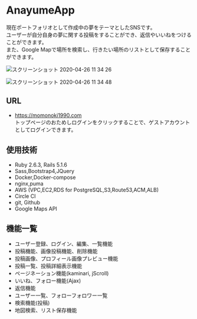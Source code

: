# AnayumeApp
現在ポートフォリオとして作成中の夢をテーマとしたSNSです。  
ユーザーが自分自身の夢に関する投稿をすることができ、返信やいいねをつけることができます。  
また、Google Mapで場所を検索し、行きたい場所のリストとして保存することができます。

![スクリーンショット 2020-04-26 11 34 26](https://user-images.githubusercontent.com/35623368/80900043-692fe980-8d4c-11ea-8a39-210d6e3cbac8.png)

![スクリーンショット 2020-04-26 11 34 48](https://user-images.githubusercontent.com/35623368/80900122-7056f780-8d4c-11ea-9362-adab344cb149.png)

## URL
- https://momonoki1990.com  
トップページのおためしログインをクリックすることで、ゲストアカウントとしてログインできます。

## 使用技術
- Ruby 2.6.3, Rails 5.1.6
- Sass,Bootstrap4,JQuery
- Docker,Docker-compose
- nginx,puma
- AWS (VPC,EC2,RDS for PostgreSQL,S3,Route53,ACM,ALB)
- Circle CI
- git, Github
- Google Maps API

## 機能一覧
- ユーザー登録、ログイン、編集、一覧機能
- 投稿機能、画像投稿機能、削除機能
- 投稿画像、プロフィール画像プレビュー機能
- 投稿一覧、投稿詳細表示機能
- ページネーション機能(kaminari, jScroll)
- いいね、フォロー機能(Ajax)
- 返信機能
- ユーザー一覧、フォローフォロワー一覧
- 検索機能(投稿)
- 地図検索、リスト保存機能
